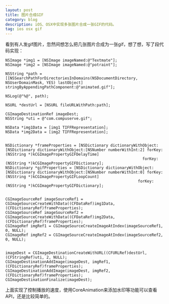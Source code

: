 ```yaml
---
layout: post
title: 图片合成GIF
category: blog
description: iOS、OSX中实现多张图片合成一张GIF的代码。
tag: ios osx gif
---
```


看到有人发gif图片，忽然间想怎么把几张图片合成为一张gif，想了想，写了段代码实现：

    
    NSImage *img1 = [NSImage imageNamed:@"Textmate"];
    NSImage *img2 = [NSImage imageNamed:@"potraint"];
    
    NSString *path = [[NSSearchPathForDirectoriesInDomains(NSDocumentDirectory, NSUserDomainMask, YES) lastObject] stringByAppendingPathComponent:@"animated.gif"];

    NSLog(@"%@", path);
    
    NSURL *destUrl = [NSURL fileURLWithPath:path];
    
    CGImageDestinationRef imageDest;
    NSString *uti = @"com.compuserve.gif";
    
    NSData *img1Data = [img1 TIFFRepresentation];
    NSData *img2Data = [img2 TIFFRepresentation];
    
    
    NSDictionary *frameProperties = [NSDictionary dictionaryWithObject:[NSDictionary dictionaryWithObject:[NSNumber numberWithInt:2] forKey:(NSString *)kCGImagePropertyGIFDelayTime]
                                                                forKey:(NSString *)kCGImagePropertyGIFDictionary];
    NSDictionary *gifProperties = [NSDictionary dictionaryWithObject:[NSDictionary dictionaryWithObject:[NSNumber numberWithInt:0] forKey:(NSString *)kCGImagePropertyGIFLoopCount]
                                                              forKey:(NSString *)kCGImagePropertyGIFDictionary];

    
    CGImageSourceRef imageSourceRef1 = CGImageSourceCreateWithData((CFDataRef)img1Data, (CFDictionaryRef)frameProperties);
    CGImageSourceRef imageSourceRef2 = CGImageSourceCreateWithData((CFDataRef)img2Data, (CFDictionaryRef)frameProperties);
    CGImageRef imgRef1 = CGImageSourceCreateImageAtIndex(imageSourceRef1, 0, NULL);
    CGImageRef imgRef2 = CGImageSourceCreateImageAtIndex(imageSourceRef2, 0, NULL);
    
    
    imageDest = CGImageDestinationCreateWithURL((CFURLRef)destUrl, (CFStringRef)uti, 2, NULL);
    CGImageDestinationAddImage(imageDest, imgRef1, (CFDictionaryRef)frameProperties);
    CGImageDestinationAddImage(imageDest, imgRef2, (CFDictionaryRef)frameProperties);
    CGImageDestinationFinalize(imageDest);

上面实现了控制播放的速度，使用CoreAnimation来添加水印等功能可以查看API，还是比较简单的。
    
